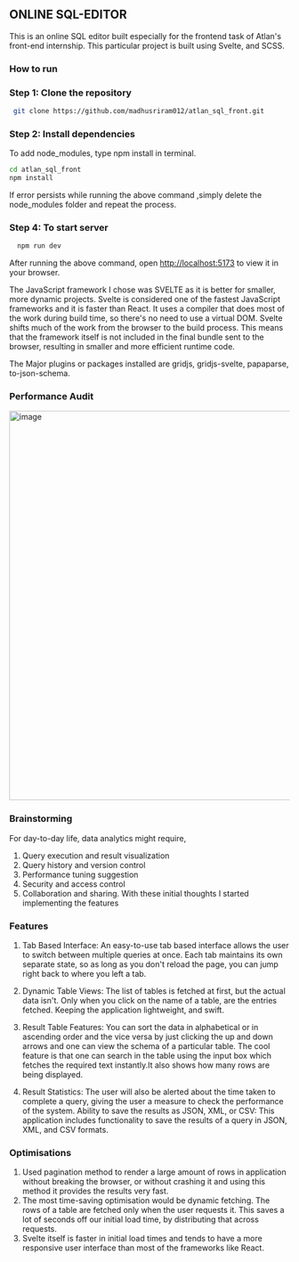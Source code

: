 ## ONLINE SQL-EDITOR

 This is an online SQL editor built especially for the frontend task of Atlan's front-end internship. This particular project is built using Svelte, and SCSS. 

### How to run

### Step 1: Clone the repository

```bash
 git clone https://github.com/madhusriram012/atlan_sql_front.git
```
### Step 2: Install dependencies

To add node_modules, type npm install in terminal.
```bash
cd atlan_sql_front
npm install 
```
If error persists while running the above command ,simply delete the node_modules folder and repeat the process.

### Step 4: To start server

```bash
  npm run dev
```
After running the above command, open [http://localhost:5173](http://localhost:5173/) to view it in your browser.


The JavaScript framework I chose was SVELTE as it is better for smaller, more dynamic projects. Svelte is considered one of the fastest JavaScript frameworks and it is faster than React. It uses a compiler that does most of the work during build time, so there's no need to use a virtual DOM. Svelte shifts much of the work from the browser to the build process. This means that the framework itself is not included in the final bundle sent to the browser, resulting in smaller and more efficient runtime code.
 
The Major plugins or packages installed are gridjs, gridjs-svelte, papaparse, to-json-schema.

### Performance Audit

<img width="699" alt="image" src="https://github.com/madhusriram012/atlan_sql_front/assets/75003175/e8750ca2-8a9d-4759-9679-1dfb5c380c77">



### Brainstorming

For day-to-day life, data analytics might require,
1. Query execution and result visualization
2. Query history and version control
3. Performance tuning suggestion
4. Security and access control
5. Collaboration and sharing. With these initial thoughts I started implementing the features

### Features

1. Tab Based Interface: An easy-to-use tab based interface allows the user to switch between multiple queries at once. Each tab maintains its own separate state, so as long as you don't reload the page, you can jump right back to where you left a tab.

2. Dynamic Table Views: The list of tables is fetched at first, but the actual data isn't. Only when you click on the name of a table, are the entries fetched. Keeping the application lightweight, and swift.

3. Result Table Features: You can sort the data in alphabetical or in ascending order and the vice versa by just clicking the up and down arrows and one can view the schema of a particular table. The cool feature is that one can search in the table using the input box which fetches the required text instantly.It also shows how many rows are being displayed.

4. Result Statistics: The user will also be alerted about the time taken to complete a query, giving the user a measure to check the performance of the system.
Ability to save the results as JSON, XML, or CSV: This application includes functionality to save the results of a query in JSON, XML, and CSV formats. 


### Optimisations

1. Used pagination method to render a large amount of rows in application without breaking the browser, or without crashing it and using this method it provides the results very fast.
2. The most time-saving optimisation would be dynamic fetching. The rows of a table are fetched only when the user requests it. This saves a lot of seconds off our initial load time, by distributing that across requests.
3. Svelte itself is faster in initial load times and tends to have a more responsive user interface than most of the frameworks like React.


